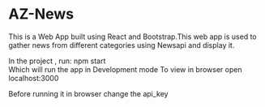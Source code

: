 # AZ-News
This is a Web App built using React and Bootstrap.This web app is used to gather news from different categories using Newsapi and display it.

In the project , run:
  npm start  
  Which will run the app in Development mode
  To view in browser open localhost:3000
  
Before running it in browser change the api_key 
